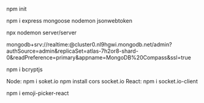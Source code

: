 npm init

npm i express mongoose nodemon jsonwebtoken

npx nodemon server/server

mongodb+srv://realtime:<password>@cluster0.nl9hgwi.mongodb.net/admin?authSource=admin&replicaSet=atlas-7h2or8-shard-0&readPreference=primary&appname=MongoDB%20Compass&ssl=true

npm i bcryptjs

Node: npm i soket.io
npm install cors socket.io
React: npm i socket.io-client

npm i emoji-picker-react
